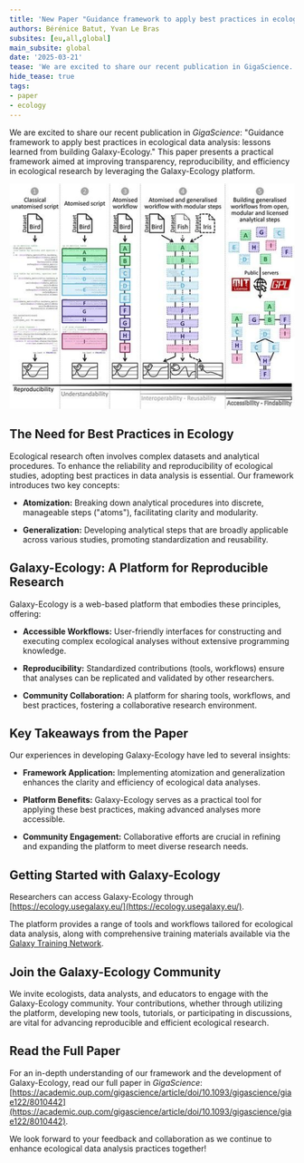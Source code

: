 ```yaml
---
title: 'New Paper "Guidance framework to apply best practices in ecological data analysis: lessons learned from building Galaxy-Ecology"'
authors: Bérénice Batut, Yvan Le Bras
subsites: [eu,all,global]
main_subsite: global
date: '2025-03-21'
tease: 'We are excited to share our recent publication in GigaScience. This paper presents a practical framework aimed at improving transparency, reproducibility, and efficiency in ecological research by leveraging the Galaxy-Ecology platform.​'
hide_tease: true
tags:
- paper
- ecology
---
```


We are excited to share our recent publication in *GigaScience*: "Guidance framework to apply best practices in ecological data analysis: lessons learned from building Galaxy-Ecology." This paper presents a practical framework aimed at improving transparency, reproducibility, and efficiency in ecological research by leveraging the Galaxy-Ecology platform.

![Levels of attainable best practices through the atomization–generalization framework](graphical_abstract.jpeg)


## The Need for Best Practices in Ecology

Ecological research often involves complex datasets and analytical procedures. To enhance the reliability and reproducibility of ecological studies, adopting best practices in data analysis is essential. Our framework introduces two key concepts:

- **Atomization:** Breaking down analytical procedures into discrete, manageable steps ("atoms"), facilitating clarity and modularity.

- **Generalization:** Developing analytical steps that are broadly applicable across various studies, promoting standardization and reusability.



## Galaxy-Ecology: A Platform for Reproducible Research 
Galaxy-Ecology is a web-based platform that embodies these principles, offering:

- **Accessible Workflows:** User-friendly interfaces for constructing and executing complex ecological analyses without extensive programming knowledge.

- **Reproducibility:** Standardized contributions (tools, workflows) ensure that analyses can be replicated and validated by other researchers.

- **Community Collaboration:** A platform for sharing tools, workflows, and best practices, fostering a collaborative research environment.

## Key Takeaways from the Paper

Our experiences in developing Galaxy-Ecology have led to several insights:

- **Framework Application:** Implementing atomization and generalization enhances the clarity and efficiency of ecological data analyses.

- **Platform Benefits:** Galaxy-Ecology serves as a practical tool for applying these best practices, making advanced analyses more accessible.

- **Community Engagement:** Collaborative efforts are crucial in refining and expanding the platform to meet diverse research needs.

## Getting Started with Galaxy-Ecology
Researchers can access Galaxy-Ecology through [https://ecology.usegalaxy.eu/](https://ecology.usegalaxy.eu/).

The platform provides a range of tools and workflows tailored for ecological data analysis, along with comprehensive training materials available via the [Galaxy Training Network](https://training.galaxyproject.org/).

## Join the Galaxy-Ecology Community

We invite ecologists, data analysts, and educators to engage with the Galaxy-Ecology community. Your contributions, whether through utilizing the platform, developing new tools, tutorials, or participating in discussions, are vital for advancing reproducible and efficient ecological research.

## Read the Full Paper
For an in-depth understanding of our framework and the development of Galaxy-Ecology, read our full paper in *GigaScience*: [https://academic.oup.com/gigascience/article/doi/10.1093/gigascience/giae122/8010442](https://academic.oup.com/gigascience/article/doi/10.1093/gigascience/giae122/8010442).

We look forward to your feedback and collaboration as we continue to enhance ecological data analysis practices together!
